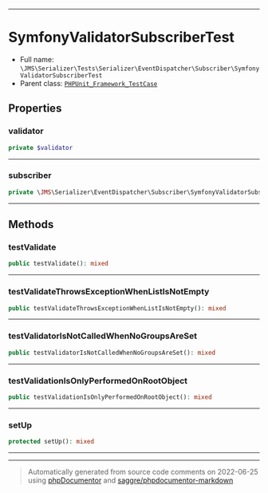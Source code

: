 ***

# SymfonyValidatorSubscriberTest





* Full name: `\JMS\Serializer\Tests\Serializer\EventDispatcher\Subscriber\SymfonyValidatorSubscriberTest`
* Parent class: [`PHPUnit_Framework_TestCase`](../../../../../../PHPUnit_Framework_TestCase.md)



## Properties


### validator



```php
private $validator
```






***

### subscriber



```php
private \JMS\Serializer\EventDispatcher\Subscriber\SymfonyValidatorSubscriber $subscriber
```






***

## Methods


### testValidate



```php
public testValidate(): mixed
```











***

### testValidateThrowsExceptionWhenListIsNotEmpty



```php
public testValidateThrowsExceptionWhenListIsNotEmpty(): mixed
```











***

### testValidatorIsNotCalledWhenNoGroupsAreSet



```php
public testValidatorIsNotCalledWhenNoGroupsAreSet(): mixed
```











***

### testValidationIsOnlyPerformedOnRootObject



```php
public testValidationIsOnlyPerformedOnRootObject(): mixed
```











***

### setUp



```php
protected setUp(): mixed
```











***


***
> Automatically generated from source code comments on 2022-06-25 using [phpDocumentor](http://www.phpdoc.org/) and [saggre/phpdocumentor-markdown](https://github.com/Saggre/phpDocumentor-markdown)
